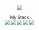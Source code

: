 <div align="center">
	<img src="https://capsule-render.vercel.app/api?type=cylinder&color=auto&text=Front-End%20Developer&fontAlignY=45&fontSize=40&height=150&desc=Sanghyun&descAlignY=70">
</div>

<div align="center" style="margin-top:15px">
	<div font-size="30px">My Stack</div>
	<img src="https://img.shields.io/badge/react-%2320232a.svg?style=for-the-badge&logo=react&logoColor=%2361DAFB"/></a>
	<img src="https://img.shields.io/badge/c-%2300599C.svg?style=for-the-badge&logo=c&logoColor=white"/></a>
	<img src="https://img.shields.io/badge/css3-%231572B6.svg?style=for-the-badge&logo=css3&logoColor=white"/></a>
	<img src="https://img.shields.io/badge/javascript-%23323330.svg?style=for-the-badge&logo=javascript&logoColor=%23F7DF1E"/></a>
	<img src="https://img.shields.io/badge/html5-%23E34F26.svg?style=for-the-badge&logo=html5&logoColor=white"/></a>
</div>
